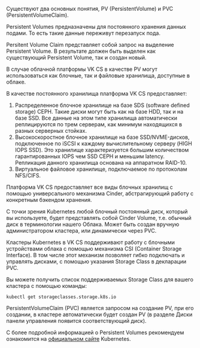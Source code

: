Существуют два основных понятия, PV (PersistentVolume) и PVC (PersistentVolumeClaim).

Persistent Volumes предназначены для постоянного хранения данных подами. То есть такие данные переживут перезапуск пода.

Persitent Volume Claim представляет собой запрос на выделение Persistent Volume. В результате должен быть выделен как существующий Persistent Volume, так и создан новый.

В случае облачной платформы VK CS в качестве PV могут использоваться как блочные, так и файловые хранилища, доступные в облаке.

В качестве постоянного хранилища платформа VK CS предоставляет:

1. Распределенное блочное хранилище на базе SDS (software defined storage) CEPH. Такие диски могут быть как на базе HDD, так и на базе SSD. Все данные на этом типе хранилища автоматически реплицируются по трем серверам, как минимум находящихся в разных серверных стойках.
2. Высокоскоростное блочное хранилище на базе SSD/NVME-дисков, подключенное по iSCSI к каждому вычислительному серверу (HIGH IOPS SSD). Это хранилище характеризуется большим количеством гарантированных IOPS чем SSD CEPH и меньшим latency. Репликация данного хранилища основана на аппаратном RAID-10.
3. Виртуальное файловое хранилище, подключаемое по протоколам NFS/CIFS.

Платформа VK CS предоставляет все виды блочных хранилищ с помощью универсального механизма Cinder, абстрагирующий работу с конкретным бэкендом хранения.

С точки зрения Kubernetes любой блочный постоянный диск, который вы используете, будет представлять собой Cinder Volume, т.е. обычный диск в терминологии нашего Облака. Может быть создан вручную администратором кластера, или динамически через PVC.

Кластеры Kubernetes в VK CS поддерживают работу с блочными устройствами облака с помощью механизма CSI (Container Storage Interface). В том числе этот механизм позволяет гибко подключать и управлять дисками, с помощью указания Storage Class в декларации PVC.  

Вы можете получить список поддерживаемых Storage Class для вашего кластера с помощью команды:
```
kubectl get storageclasses.storage.k8s.io
```

PersistentVolumeClaim (PVC) является запросом на создание PV, при его создании, в кластере автоматически будет создан PV (в разделе Диски панели управления появится соответствующий диск).

С более подробной информацией о Persistent Volumes рекомендуем ознакомится на [официальном сайте](https://kubernetes.io/docs/concepts/storage/persistent-volumes/) Kubernetes.
